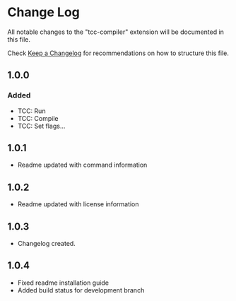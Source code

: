# Change Log
All notable changes to the "tcc-compiler" extension will be documented in this file.

Check [Keep a Changelog](http://keepachangelog.com/) for recommendations on how to structure this file.

## 1.0.0
### Added
- TCC: Run
- TCC: Compile
- TCC: Set flags...

## 1.0.1
- Readme updated with command information

## 1.0.2
- Readme updated with license information

## 1.0.3
- Changelog created.

## 1.0.4
- Fixed readme installation guide
- Added build status for development branch
